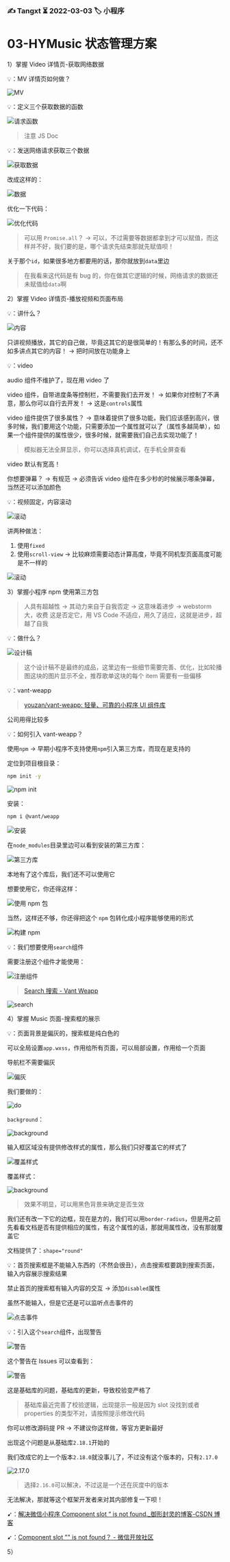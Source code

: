 ### ✍️ Tangxt ⏳ 2022-03-03 🏷️ 小程序

# 03-HYMusic 状态管理⽅案

1）掌握 Video 详情页-获取网络数据

💡：MV 详情页如何做？

![MV](assets/img/2022-03-03-14-18-07.png)

💡：定义三个获取数据的函数

![请求函数](assets/img/2022-03-03-18-03-20.png)

> 注意 JS Doc

💡：发送网络请求获取三个数据

![获取数据](assets/img/2022-03-03-18-00-56.png)

改成这样的：

![数据](assets/img/2022-03-03-18-08-20.png)

优化一下代码：

![优化代码](assets/img/2022-03-03-18-17-08.png)

> 可以用 `Promise.all`？ -> 可以，不过需要等数据都拿到才可以赋值，而这样并不好，我们要的是，哪个请求先结束那就先赋值呗！

关于那个`id`，如果很多地方都要用的话，那你就放到`data`里边

> 在我看来这代码是有 bug 的，你在做其它逻辑的时候，网络请求的数据还未赋值给`data`啊

2）掌握 Video 详情页-播放视频和页面布局

💡：讲什么？

![内容](assets/img/2022-03-03-18-56-31.png)

只讲视频播放，其它的自己做，毕竟这其它的是很简单的！有那么多的时间，还不如多讲点其它的内容！ -> 把时间放在功能身上

💡：video

audio 组件不维护了，现在用 video 了

video 组件，自带进度条等控制栏，不需要我们去开发！ -> 如果你对控制了不满意，那么你可以自行去开发！ -> 这是`controls`属性

video 组件提供了很多属性？ -> 意味着提供了很多功能，我们应该感到高兴，很多时候，我们要用这个功能，只需要添加一个属性就可以了（属性多越简单），如果一个组件提供的属性很少，很多时候，就需要我们自己去实现功能了！

> 模拟器无法全屏显示，你可以选择真机调试，在手机全屏查看

video 默认有宽高！

你想要弹幕？ -> 有规范 -> 必须告诉 video 组件在多少秒的时候展示哪条弹幕，当然还可以添加颜色

💡：视频固定，内容滚动

![滚动](assets/img/2022-03-03-19-12-03.png)

讲两种做法：

1. 使用`fixed`
2. 使用`scroll-view` -> 比较麻烦需要动态计算高度，毕竟不同机型页面高度可能是不一样的

![滚动](assets/img/2022-03-03-19-23-26.png)

3）掌握小程序 npm 使用第三方包

> 人具有超越性 -> 其动力来自于自我否定 -> 这意味着进步 -> webstorm 大，收费 这是否定它，用 VS Code 不适应，用久了适应，这就是进步，超越了自我

💡：做什么？

![设计稿](assets/img/2022-03-16-16-59-31.png)

> 这个设计稿不是最终的成品，这里边有一些细节需要完善、优化，比如轮播图这块的图片显示不全，推荐歌单这块的每个 item 需要有一些偏移

💡：vant-weapp

> [youzan/vant-weapp: 轻量、可靠的小程序 UI 组件库](https://github.com/youzan/vant-weapp)

公司用得比较多

💡：如何引入 vant-weapp？

使用`npm` -> 早期小程序不支持使用`npm`引入第三方库，而现在是支持的

定位到项目根目录：

``` bash
npm init -y
```

![npm init](assets/img/2022-03-16-17-46-48.png)

安装：

``` bash
npm i @vant/weapp
```

![安装](assets/img/2022-03-16-18-25-13.png)

在`node_modules`目录里边可以看到安装的第三方库：

![第三方库](assets/img/2022-03-16-18-26-25.png)

本地有了这个库后，我们还不可以使用它

想要使用它，你还得这样：

![使用 npm 包](assets/img/2022-03-16-18-29-32.png)

当然，这样还不够，你还得把这个 `npm` 包转化成小程序能够使用的形式

![构建 npm](assets/img/2022-03-16-18-33-22.png)

💡：我们想要使用`search`组件

需要注册这个组件才能使用：

![注册组件](assets/img/2022-03-17-19-47-55.png)

> [Search 搜索 - Vant Weapp](https://youzan.github.io/vant-weapp/#/search)

![search](assets/img/2022-03-17-19-52-55.png)

4）掌握 Music 页面-搜索框的展示

💡：页面背景是偏灰的，搜索框是纯白色的

可以全局设置`app.wxss`，作用给所有页面，可以局部设置，作用给一个页面

导航栏不需要偏灰

![偏灰](assets/img/2022-03-18-18-50-48.png)

我们要做的：

![do](assets/img/2022-03-18-18-53-13.png)

`background`：

![background](assets/img/2022-03-18-18-57-09.png)

输入框区域没有提供修改样式的属性，那么我们只好覆盖它的样式了

![覆盖样式](assets/img/2022-03-18-19-01-20.png)

覆盖样式：

![background](assets/img/2022-03-18-19-04-15.png)

> 效果不明显，可以用黑色背景来确定是否生效

我们还有改一下它的边框，现在是方的，我们可以用`border-radius`，但是用之前先看看文档是否有提供相应的属性，有这个属性的话，那就用属性改，没有那就覆盖它

文档提供了：`shape="round"`

💡：首页搜索框是不能输入东西的（不然会很丑），点击搜索框要跳到搜索页面，输入内容展示搜索结果

禁止首页的搜索框有输入内容的交互 -> 添加`disabled`属性

虽然不能输入，但是它还是可以监听点击事件的

![点击事件](assets/img/2022-03-18-19-20-33.png)

💡：引入这个`search`组件，出现警告

![警告](assets/img/2022-03-18-19-23-50.png)

这个警告在 Issues 可以查看到：

![警告](assets/img/2022-03-18-19-25-32.png)

这是基础库的问题，基础库的更新，导致校验变严格了

> 基础库最近完善了校验逻辑，出现提示一般是因为 slot 没找到或者 properties 的类型不对，请按照提示修改代码

你可以修改源码提 PR -> 不建议你这样做，等官方更新最好

出现这个问题是从基础库`2.18.1`开始的

我们改成它的上一个版本`2.18.0`就没事儿了，不过没有这个版本的，只有`2.17.0`

![2.17.0](assets/img/2022-03-18-19-31-38.png)

> 选择`2.16.0`可以解决，不过这是一个还在灰度中的版本

无法解决，那就等这个框架开发者来对其内部修复一下呗！

➹：[解决微信小程序 Component slot “ is not found._御形封灵的博客-CSDN 博客](https://blog.csdn.net/weixin_43954962/article/details/122563524)

➹：[Component slot "" is not found？ - 微信开放社区](https://developers.weixin.qq.com/community/develop/doc/000c8295730700d1cd7c81b9656c00?page=1#comment-list)

5）
